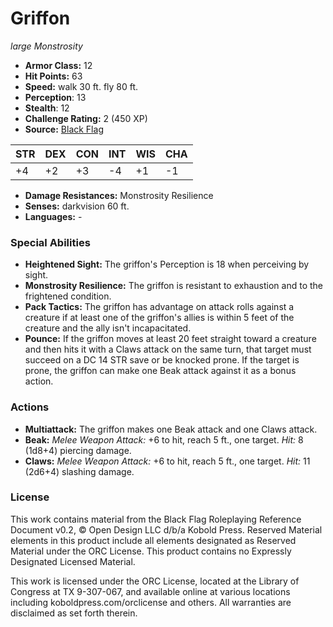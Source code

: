 # Griffon

*large* *Monstrosity*

- **Armor Class:** 12
- **Hit Points:** 63 
- **Speed:** walk 30 ft. fly 80 ft.
- **Perception**: 13
- **Stealth**: 12
- **Challenge Rating:** 2 (450 XP)
- **Source:** [Black Flag](https://koboldpress.com/kpstore/product/tovrpg-pg-mv/)

| STR | DEX | CON | INT | WIS | CHA |
| --- | --- | --- | --- | --- | --- |
| +4 | +2 | +3 | -4 | +1 | -1 |

- **Damage Resistances:** Monstrosity Resilience
- **Senses:** darkvision 60 ft.
- **Languages:** -

### Special Abilities

- **Heightened Sight:** The griffon's Perception is 18 when perceiving by sight.
- **Monstrosity Resilience:** The griffon is resistant to exhaustion and to the frightened condition.
- **Pack Tactics:** The griffon has advantage on attack rolls against a creature if at least one of the griffon's allies is within 5 feet of the creature and the ally isn't incapacitated.
- **Pounce:** If the griffon moves at least 20 feet straight toward a creature and then hits it with a Claws attack on the same turn, that target must succeed on a DC 14 STR save or be knocked prone. If the target is prone, the griffon can make one Beak attack against it as a bonus action.

### Actions

- **Multiattack:** The griffon makes one Beak attack and one Claws attack.
- **Beak:** _Melee Weapon Attack:_ +6 to hit, reach 5 ft., one target. _Hit:_ 8 (1d8+4) piercing damage.
- **Claws:** _Melee Weapon Attack:_ +6 to hit, reach 5 ft., one target. _Hit:_ 11 (2d6+4) slashing damage.


### License

This work contains material from the Black Flag Roleplaying Reference Document v0.2, © Open Design LLC d/b/a Kobold Press. Reserved Material elements in this product include all elements designated as Reserved Material under the ORC License. This product contains no Expressly Designated Licensed Material.

This work is licensed under the ORC License, located at the Library of Congress at TX 9-307-067, and available online at various locations including koboldpress.com/orclicense and others. All warranties are disclaimed as set forth therein.

